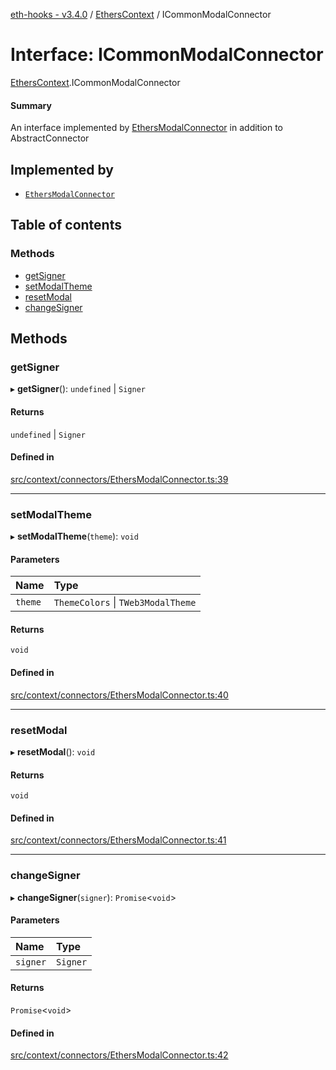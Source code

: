[eth-hooks - v3.4.0](../README.md) / [EthersContext](../modules/EthersContext.md) / ICommonModalConnector

# Interface: ICommonModalConnector

[EthersContext](../modules/EthersContext.md).ICommonModalConnector

#### Summary
An interface implemented by [EthersModalConnector](../classes/EthersContext.EthersModalConnector.md) in addition to AbstractConnector

## Implemented by

- [`EthersModalConnector`](../classes/EthersContext.EthersModalConnector.md)

## Table of contents

### Methods

- [getSigner](EthersContext.ICommonModalConnector.md#getsigner)
- [setModalTheme](EthersContext.ICommonModalConnector.md#setmodaltheme)
- [resetModal](EthersContext.ICommonModalConnector.md#resetmodal)
- [changeSigner](EthersContext.ICommonModalConnector.md#changesigner)

## Methods

### getSigner

▸ **getSigner**(): `undefined` \| `Signer`

#### Returns

`undefined` \| `Signer`

#### Defined in

[src/context/connectors/EthersModalConnector.ts:39](https://github.com/scaffold-eth/eth-hooks/blob/cec59cb/src/context/connectors/EthersModalConnector.ts#L39)

___

### setModalTheme

▸ **setModalTheme**(`theme`): `void`

#### Parameters

| Name | Type |
| :------ | :------ |
| `theme` | `ThemeColors` \| `TWeb3ModalTheme` |

#### Returns

`void`

#### Defined in

[src/context/connectors/EthersModalConnector.ts:40](https://github.com/scaffold-eth/eth-hooks/blob/cec59cb/src/context/connectors/EthersModalConnector.ts#L40)

___

### resetModal

▸ **resetModal**(): `void`

#### Returns

`void`

#### Defined in

[src/context/connectors/EthersModalConnector.ts:41](https://github.com/scaffold-eth/eth-hooks/blob/cec59cb/src/context/connectors/EthersModalConnector.ts#L41)

___

### changeSigner

▸ **changeSigner**(`signer`): `Promise`<`void`\>

#### Parameters

| Name | Type |
| :------ | :------ |
| `signer` | `Signer` |

#### Returns

`Promise`<`void`\>

#### Defined in

[src/context/connectors/EthersModalConnector.ts:42](https://github.com/scaffold-eth/eth-hooks/blob/cec59cb/src/context/connectors/EthersModalConnector.ts#L42)
